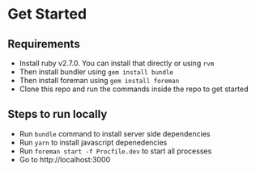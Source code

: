 # Get Started

## Requirements
* Install ruby v2.7.0. You can install that directly or using `rvm`
* Then install bundler using `gem install bundle`
* Then install foreman using `gem install foreman`
* Clone this repo and run the commands inside the repo to get started

## Steps to run locally
* Run `bundle` command to install server side dependencies
* Run `yarn` to install javascript depenedencies
* Run `foreman start -f Procfile.dev` to start all processes
* Go to http://localhost:3000
